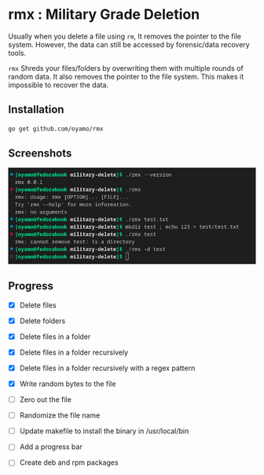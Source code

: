 # rmx : Military Grade Deletion
Usually when you delete a file using `rm`, It removes the pointer to the file system. However, the data can still be accessed by forensic/data recovery tools.

`rmx` Shreds your files/folders by overwriting them with multiple rounds of random data. It also removes the pointer to the file system. This makes it impossible to recover the data.

## Installation
```bash
go get github.com/oyamo/rmx

```

## Screenshots
![rmx](assets/Screenshot%20from%202022-10-21%2016-45-05.png)

## Progress
- [x] Delete files
- [x] Delete folders
- [x] Delete files in a folder
- [x] Delete files in a folder recursively
- [x] Delete files in a folder recursively with a regex pattern
- [x] Write random bytes to the file
- [ ] Zero out the file
- [ ] Randomize the file name
- [ ] Update makefile to install the binary in /usr/local/bin
- [ ] Add a progress bar
- [ ] Create deb and rpm packages


